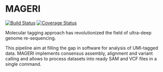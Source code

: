 MAGERI
======

[![Build Status](https://travis-ci.org/mikessh/oncomigec.svg?branch=master)](https://travis-ci.org/mikessh/mageri)
[![Coverage Status](https://coveralls.io/repos/mikessh/oncomigec/badge.svg)](https://coveralls.io/r/mikessh/mageri)

Molecular tagging approach has revolutionized the field of ultra-deep genome re-sequencing. 

This pipeline aim at filling the gap in software for analysis of UMI-tagged data. 
MAGERI implements consensus assembly, alignment and variant calling and allows to process 
datasets into ready SAM and VCF files in a single command.
